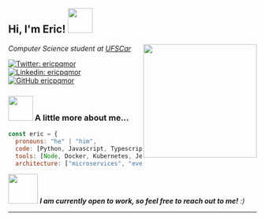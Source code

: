 <h2> Hi, I'm Eric! <img src="https://media.giphy.com/media/mGcNjsfWAjY5AEZNw6/giphy.gif" width="50"></h2>
<img align='right' src="https://tenor.com/pt-BR/view/asuka-asuka-r-dopplekreuz-asuka-r-kreutz-asuka-ggst-asuka-r-kreuts-ggst-gif-1110144068014716402" width="230">
<p><em>Computer Science student at <a href="https://bcc.dc.ufscar.br/">UFSCar</a>
</em></p>

[![Twitter: ericpqmor](https://img.shields.io/twitter/follow/ericpqmor?style=social)](https://twitter.com/ericpqmor)
[![Linkedin: ericpqmor](https://img.shields.io/badge/-ericpqmor-blue?style=flat-square&logo=Linkedin&logoColor=white&link=https://www.linkedin.com/in/eric-moreira-4271b6232/)](https://www.linkedin.com/in/eric-moreira-4271b6232/)
[![GitHub ericpqmor](https://img.shields.io/github/followers/ericpqmor?label=follow&style=social)](https://github.com/ericpqmor)


### <img src="" width="50"> A little more about me...  

```javascript
const eric = {
  pronouns: "he" | "him",
  code: [Python, Javascript, Typescript, C, C++, Golang, C#],
  tools: [Node, Docker, Kubernetes, Jenkins, Django, Flask, React, Redux, GraphQL],
  architecture: ["microservices", "event-driven", "design system pattern"],
```

<img src="https://media.giphy.com/media/LnQjpWaON8nhr21vNW/giphy.gif" width="60"> <em><b>I am currently open to work, so feel free to reach out to me!</b> :)</em>

---
